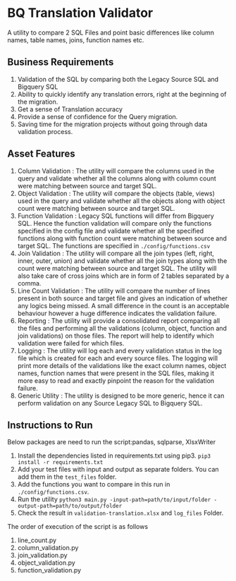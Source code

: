 # BQ Translation Validator

A utility to compare 2 SQL Files and point basic differences like column names, table names, joins, function names etc.

## Business Requirements
1. Validation of the SQL by comparing both the Legacy Source SQL and Bigquery SQL
2. Ability to quickly identify any translation errors, right at the beginning of the migration.
3. Get a sense of Translation accuracy
4. Provide a sense of confidence for the Query migration.
5. Saving time for the migration projects without going through data validation process.

## Asset Features
1. Column Validation : The utility will compare the columns used in the query and validate whether all the columns along with column count were matching between source and target SQL.
2. Object Validation : The utility will compare the objects (table, views) used in the query and validate whether all the objects along with object count were matching between source and target SQL.
3. Function Validation : Legacy SQL functions will differ from Bigquery SQL. Hence the function validation will compare only the functions specified in the config file and validate whether all the specified functions along with function count were matching between source and target SQL. The functions are specified in `./config/functions.csv`
4. Join Validation : The utility will compare all the join types (left, right, inner, outer, union) and validate whether all the join types along with the count were matching between source and target SQL. The utility will also take care of cross joins which are in form of 2 tables separated by a comma.
5. Line Count Validation : The utility will compare the number of lines present in both source and target file and gives an indication of whether any logics being missed. A small difference in the count is an acceptable behaviour however a huge difference indicates the validation failure.
6. Reporting : The utility will provide a consolidated report comparing all the files and performing all the validations (column, object, function and join validations) on those files. The report will help to identify which validation were failed for which files. 
7. Logging : The utility will log each and every validation status in the log file which is created for each and every source files.
The logging will print more details of the validations like the exact column names, object names, function names that were present in the SQL files, making it more easy to read and exactly pinpoint the reason for the validation failure.
8. Generic Utility : The utility is designed to be more generic, hence it can perform validation on any Source Legacy SQL to Bigquery SQL.


## Instructions to Run

Below packages are need to run the script:pandas, sqlparse, XlsxWriter

1. Install the dependencies listed in requirements.txt using pip3.
    `pip3 install -r requirements.txt `
2. Add your test files with input and output as separate folders. You can add them in the `test_files` folder.
3. Add the functions you want to compare in this run in `./config/functions.csv`.
3. Run the utility
    `python3 main.py -input-path=path/to/input/folder -output-path=path/to/output/folder`
4. Check the result in `validation-translation.xlsx` and `log_files` Folder.


The order of execution of the script is as follows

1. line_count.py
2. column_validation.py
3. join_validation.py
4. object_validation.py
5. function_validation.py

